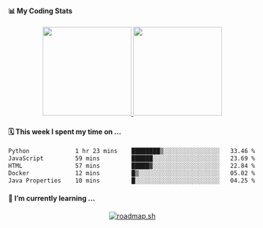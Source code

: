 #### 📊 My Coding Stats
<p align="center">
  <a href="https://github.com/minjai100111">
    <img height="180em" src="https://github-readme-stats-eight-theta.vercel.app/api?username=minjai100111&show_icons=true&theme=onedark&include_all_commits=true&count_private=true"/>
    <img height="180em" src="https://github-readme-stats-eight-theta.vercel.app/api/top-langs/?username=minjai100111&layout=compact&langs_count=8&theme=onedark"/>
  </a>
</p>

#### 🗓️ This week I spent my time on ...
<!--START_SECTION:waka-->

```txt
Python             1 hr 23 mins    ████████▒░░░░░░░░░░░░░░░░   33.46 %
JavaScript         59 mins         ██████░░░░░░░░░░░░░░░░░░░   23.69 %
HTML               57 mins         █████▓░░░░░░░░░░░░░░░░░░░   22.84 %
Docker             12 mins         █▒░░░░░░░░░░░░░░░░░░░░░░░   05.02 %
Java Properties    10 mins         █░░░░░░░░░░░░░░░░░░░░░░░░   04.25 %
```

<!--END_SECTION:waka-->

#### 🌱 I’m currently learning ...
<p align="center">
  <a href="https://roadmap.sh"><img src="https://roadmap.sh/card/wide/67623b498fe51199dad8c0c1?variant=dark&roadmaps=devops" alt="roadmap.sh"/></a>
</p>

<!--
**mjdn0011/mjdn0011** is a ✨ _special_ ✨ repository because its `README.md` (this file) appears on your GitHub profile.

Here are some ideas to get you started:

- 🔭 I’m currently working on ...

- 👯 I’m looking to collaborate on ...
- 🤔 I’m looking for help with ...
- 💬 Ask me about ...
- 📫 How to reach me: ...
- 😄 Pronouns: ...
- ⚡ Fun fact: ...
-->
